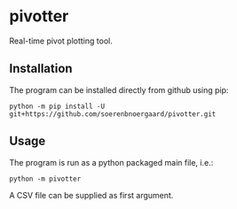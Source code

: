 # pivotter

Real-time pivot plotting tool.

## Installation

The program can be installed directly from github using pip:

    python -m pip install -U git+https://github.com/soerenbnoergaard/pivotter.git

## Usage

The program is run as a python packaged main file, i.e.:

    python -m pivotter

A CSV file can be supplied as first argument.
